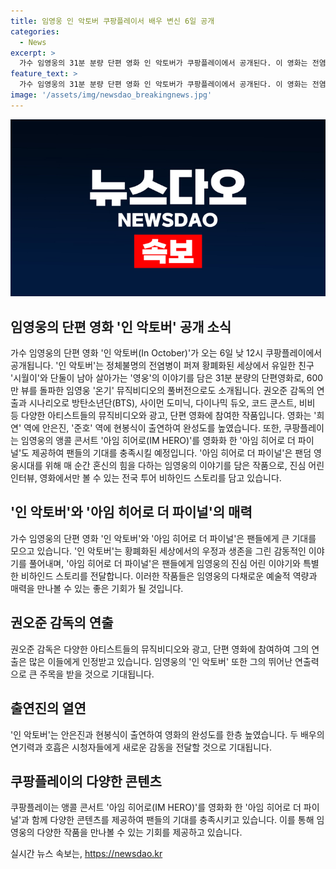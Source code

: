 ```yaml
---
title: 임영웅 인 악토버 쿠팡플레이서 배우 변신 6일 공개
categories:
  - News
excerpt: >
  가수 임영웅의 31분 분량 단편 영화 인 악토버가 쿠팡플레이에서 공개된다. 이 영화는 전염병이 퍼져 황폐화된 세상에서 유일한 친구와 함께 살아가는 주인공의 이야기를 담고 있으며, 방탄소년단, 사이먼 도미닉, 다이나믹 듀오 등의 아티스트들과 함께 제작되었다. 또한, 쿠팡플레이는 임영웅의 앵콜 콘서트 아임 히어로 더 파이널도 제공하여 팬들의 기대를 충족시키고 있다.
feature_text: >
  가수 임영웅의 31분 분량 단편 영화 인 악토버가 쿠팡플레이에서 공개된다. 이 영화는 전염병이 퍼져 황폐화된 세상에서 유일한 친구와 함께 살아가는 주인공의 이야기를 담고 있으며, 방탄소년단, 사이먼 도미닉, 다이나믹 듀오 등의 아티스트들과 함께 제작되었다. 또한, 쿠팡플레이는 임영웅의 앵콜 콘서트 아임 히어로 더 파이널도 제공하여 팬들의 기대를 충족시키고 있다.
image: '/assets/img/newsdao_breakingnews.jpg'
---
```


<p><img src="/assets/img/newsdao_breakingnews.jpg" alt="bookingtag 속보" /></p>

<h2 data-ke-size="size26">임영웅의 단편 영화 '인 악토버' 공개 소식</h2>

<p data-ke-size="size16">가수 임영웅의 단편 영화 '인 악토버(In October)'가 오는 6일 낮 12시 쿠팡플레이에서 공개됩니다. '인 악토버'는 정체불명의 전염병이 퍼져 황폐화된 세상에서 유일한 친구 '시월이'와 단둘이 남아 살아가는 '영웅'의 이야기를 담은 31분 분량의 단편영화로, 600만 뷰를 돌파한 임영웅 '온기' 뮤직비디오의 풀버전으로도 소개됩니다. 권오준 감독의 연출과 시나리오로 방탄소년단(BTS), 사이먼 도미닉, 다이나믹 듀오, 코드 쿤스트, 비비 등 다양한 아티스트들의 뮤직비디오와 광고, 단편 영화에 참여한 작품입니다. 영화는 '희연' 역에 안은진, '준호' 역에 현봉식이 출연하여 완성도를 높였습니다. 또한, 쿠팡플레이는 임영웅의 앵콜 콘서트 '아임 히어로(IM HERO)'를 영화화 한 '아임 히어로 더 파이널'도 제공하여 팬들의 기대를 충족시킬 예정입니다. '아임 히어로 더 파이널'은 팬덤 영웅시대를 위해 매 순간 혼신의 힘을 다하는 임영웅의 이야기를 담은 작품으로, 진심 어린 인터뷰, 영화에서만 볼 수 있는 전국 투어 비하인드 스토리를 담고 있습니다.</p>

<h2 data-ke-size="size26">'인 악토버'와 '아임 히어로 더 파이널'의 매력</h2>

<p data-ke-size="size16">가수 임영웅의 단편 영화 '인 악토버'와 '아임 히어로 더 파이널'은 팬들에게 큰 기대를 모으고 있습니다. '인 악토버'는 황폐화된 세상에서의 우정과 생존을 그린 감동적인 이야기를 풀어내며, '아임 히어로 더 파이널'은 팬들에게 임영웅의 진심 어린 이야기와 특별한 비하인드 스토리를 전달합니다. 이러한 작품들은 임영웅의 다채로운 예술적 역량과 매력을 만나볼 수 있는 좋은 기회가 될 것입니다.</p>

<h2 data-ke-size="size26">권오준 감독의 연출</h2>

<p data-ke-size="size16">권오준 감독은 다양한 아티스트들의 뮤직비디오와 광고, 단편 영화에 참여하여 그의 연출은 많은 이들에게 인정받고 있습니다. 임영웅의 '인 악토버' 또한 그의 뛰어난 연출력으로 큰 주목을 받을 것으로 기대됩니다.</p>

<h2 data-ke-size="size26">출연진의 열연</h2>

<p data-ke-size="size16">'인 악토버'는 안은진과 현봉식이 출연하여 영화의 완성도를 한층 높였습니다. 두 배우의 연기력과 호흡은 시청자들에게 새로운 감동을 전달할 것으로 기대됩니다.</p>

<h2 data-ke-size="size26">쿠팡플레이의 다양한 콘텐츠</h2>

<p data-ke-size="size16">쿠팡플레이는 앵콜 콘서트 '아임 히어로(IM HERO)'를 영화화 한 '아임 히어로 더 파이널'과 함께 다양한 콘텐츠를 제공하여 팬들의 기대를 충족시키고 있습니다. 이를 통해 임영웅의 다양한 작품을 만나볼 수 있는 기회를 제공하고 있습니다.</p>
실시간 뉴스 속보는, <a href="https://newsdao.kr" rel="dofollow">https://newsdao.kr</a>


